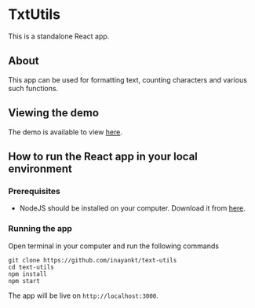 # TxtUtils

This is a standalone React app.

## About

This app can be used for formatting text, counting characters and various such functions.

## Viewing the demo

The demo is available to view [here](https://mytxtutils.netlify.app).


## How to run the React app in your local environment

### Prerequisites

- NodeJS should be installed on your computer. Download it from [here](https://nodejs.org/en/download).

### Running the app

Open terminal in your computer and run the following commands
```
git clone https://github.com/inayankt/text-utils
cd text-utils
npm install
npm start
```

The app will be live on `http://localhost:3000`.